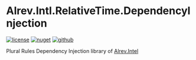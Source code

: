﻿# Alrev.Intl.RelativeTime.DependencyInjection

[![license](https://img.shields.io/github/license/pointnet/alrev-intl)](../../LICENSE)
[![nuget](https://img.shields.io/nuget/v/Alrev.Intl.RelativeTime.DependencyInjection)](https://www.nuget.org/packages/Alrev.Intl.RelativeTime.DependencyInjection/)
[![github](https://img.shields.io/endpoint?url=https://gist.githubusercontent.com/pointnet/8738e44902f9f103575dfa796d42fa73/raw/Alrev.Intl.RelativeTime.DependencyInjection.json)](https://github.com/pointnet/alrev-intl/packages/)

Plural Rules Dependency Injection library of [Alrev.Intel](../../../../)